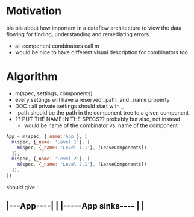 # Motivation
bla bla about how important in a dataflow architecture to view the data flowing for finding, 
understanding and remediating errors.

- all component combinators call m
- would be nice to have different visual description for combinators too

# Algorithm
- m(spec, settings, components)
- every settings will have a reserved _path, and _name property
- DOC : all private settings should start with _
- _path should be the path in the component tree to a given component
- ?? PUT THE NAME IN THE SPECS?? probably but also, not instead
  - would be name of the combinator vs. name of the component

```javascript
App = m(spec, {_name:'App'}, [
  m(spec, {_name: 'Level 1'}, [
    m(spec, {_name: 'Level 1.1'}, [LeaveComponents])
  ]),
  m(spec, {_name: 'Level 2'}, [
    m(spec, {_name: 'Level 2.1'}, [LeaveComponents])
  ]),  
])
```

should give :

|---App----|
|          |-----App sinks----
|          |
------------
